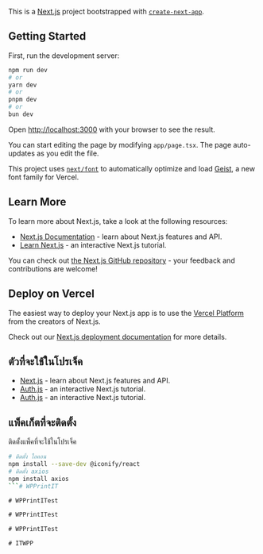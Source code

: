 This is a [Next.js](https://nextjs.org) project bootstrapped with [`create-next-app`](https://nextjs.org/docs/app/api-reference/cli/create-next-app).

## Getting Started

First, run the development server:

```bash
npm run dev
# or
yarn dev
# or
pnpm dev
# or
bun dev
```

Open [http://localhost:3000](http://localhost:3000) with your browser to see the result.

You can start editing the page by modifying `app/page.tsx`. The page auto-updates as you edit the file.

This project uses [`next/font`](https://nextjs.org/docs/app/building-your-application/optimizing/fonts) to automatically optimize and load [Geist](https://vercel.com/font), a new font family for Vercel.

## Learn More

To learn more about Next.js, take a look at the following resources:

- [Next.js Documentation](https://nextjs.org/docs) - learn about Next.js features and API.
- [Learn Next.js](https://nextjs.org/learn) - an interactive Next.js tutorial.

You can check out [the Next.js GitHub repository](https://github.com/vercel/next.js) - your feedback and contributions are welcome!

## Deploy on Vercel

The easiest way to deploy your Next.js app is to use the [Vercel Platform](https://vercel.com/new?utm_medium=default-template&filter=next.js&utm_source=create-next-app&utm_campaign=create-next-app-readme) from the creators of Next.js.

Check out our [Next.js deployment documentation](https://nextjs.org/docs/app/building-your-application/deploying) for more details.


## ตัวที่จะใช้ในโปรเจ็ค

- [Next.js](https://nextjs.org/docs) - learn about Next.js features and API.
- [Auth.js](https://nextjs.org/learn) - an interactive Next.js tutorial.
- [Auth.js](https://nextjs.org/learn) - an interactive Next.js tutorial.

## แพ็คเก็ตที่จะติดตั้ง

ติดตั้งแพ็คที่จะใช้ในโปรเจ็ค

```bash
# ติดตั้ง ไอคอน
npm install --save-dev @iconify/react
# ติดตั้ง axios
npm install axios
```#   W P P r i n t I T  
 #   W P P r i n t I T e s t  
 #   W P P r i n t I T e s t  
 #   W P P r i n t I T e s t  
 #   I T W P P  
 